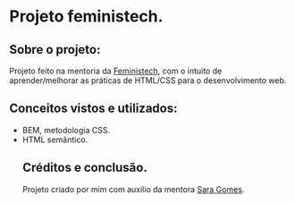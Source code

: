 <h1> Projeto feministech. </h1>
<h2> Sobre o projeto:</h2>
<p>Projeto feito na mentoria da <a href="https://twitter.com/feminis_tech">Feministech</a>, com o intuito de aprender/melhorar as práticas de HTML/CSS para o desenvolvimento web.

<h2>Conceitos vistos e utilizados:</h2>
<ul>
<li>BEM, metodologia CSS.</li>
<li>HTML semântico.</li>

<h2>Créditos e conclusão.</h2>
Projeto criado por mim com auxilio da mentora <a href="https://github.com/saranascimento">Sara Gomes</a>.
